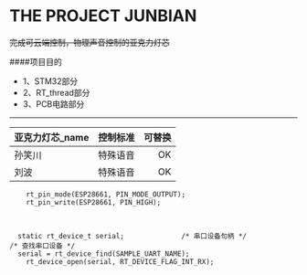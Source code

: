 # THE PROJECT JUNBIAN


~~完成可云端控制，物理声音控制的亚克力灯芯~~

####项目目的
-  1、STM32部分
- 2、RT_thread部分
-  3、PCB电路部分
---

亚克力灯芯_name|控制标准|可替换
---|:--:|---:
孙笑川|特殊语音|OK
刘波|特殊语音|OK

```
	rt_pin_mode(ESP28661, PIN_MODE_OUTPUT);
	rt_pin_write(ESP28661, PIN_HIGH);
	
	

  static rt_device_t serial;              /* 串口设备句柄 */    
/* 查找串口设备 */
  serial = rt_device_find(SAMPLE_UART_NAME);
	rt_device_open(serial, RT_DEVICE_FLAG_INT_RX);
	
```
